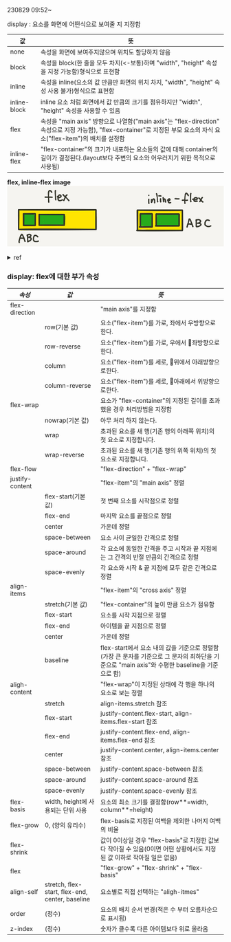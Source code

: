 230829 09:52~

display : 요소를 화면에 어떤식으로 보여줄 지 지정함

|값|뜻|
|--|--|
|none|속성을 화면에 보여주지않으며 위치도 할당하지 않음|
|block|속성을 block(한 줄을 모두 차지(<-보통)하며 "width", "height" 속성을 지정 가능함)형식으로 표현함|
|inline|속성을 inline(요소의 값 만큼만 화면의 위치 차지, "width", "height" 속성 사용 불가)형식으로 표현함|
|inline-block|inline 요소 처럼 화면에서 값 만큼의 크기를 점유하지만 "width", "height" 속성을 사용할 수 있음|
|flex|속성을 "main axis" 방향으로 나열함("main axis"는 "flex-direction" 속성으로 지정 가능함), "flex-container"로 지정된 부모 요소의 자식 요소("flex-item")의 배치를 설정함|
|inline-flex|"flex-container"의 크기가 내포하는 요소들의 값에 대해 container의 길이가 결정된다.(layout보다 주변의 요소와 어우러지기 위한 목적으로 사용됨)|

__flex, inline-flex image__
![](./img/flex_inline-flex.jpeg)
<details>
<summary>ref</summary>
<div>
<a href="https://studiomeal.com/archives/197">https://studiomeal.com/archives/197</a>
</div>
</details>

### display: flex에 대한 부가 속성
|_속성_|_값_|_뜻_|
|---------|----|-|
|flex-direction||"main axis"를 지정함|
||row(기본 값)|요소("flex-item")를 가로, 좌에서 우방향으로한다.|
||row-reverse|요소("flex-item")를 가로, 우에서 좌방향으로한다.|
||column|요소("flex-item")를 세로, 위에서 아래방향으로한다.|
||column-reverse|요소("flex-item")를 세로, 아래에서 위방향으로한다.|
|flex-wrap||요소가 "flex-container"의 지정된 길이를 초과했을 경우 처리방법을 지정함|
||nowrap(기본 값)|아무 처리 하지 않는다.|
||wrap|초과된 요소를 새 행(기존 행의 아래쪽 위치)의 첫 요소로 지정합니다.|
||wrap-reverse|초과된 요소를 새 행(기존 행의 위쪽 위치)의 첫 요소로 지정합니다.|
|flex-flow||"flex-direction" + "flex-wrap"|
|justify-content||"flex-item"의 "main axis" 정렬|
||flex-start(기본 값)|첫 번째 요소를 시작점으로 정렬|
||flex-end|마지막 요소를 끝점으로 정렬|
||center|가운데 정렬|
||space-between|요소 사이 균일한 간격으로 정렬|
||space-around|각 요소에 동일한 간격을 주고 시작과 끝 지점에는 그 간격의 반절 만큼의 간격으로 정렬|
||space-evenly|각 요소와 시작 & 끝 지점에 모두 같은 간격으로 정렬|
|align-items||"flex-item"의 "cross axis" 정렬|
||stretch(기본 값)|"flex-container"의 높이 만큼 요소가 점유함|
||flex-start|요소를 시작 지점으로 정렬|
||flex-end|아이템을 끝 지점으로 정렬|
||center|가운데 정렬|
||baseline|flex-start에서 요소 내의 값을 기준으로 정렬함(가장 큰 문자를 기준으로 그 문자의 최하단을 기준으로 "main axis"와 수평한 baseline을 기준으로 함)|
|aligh-content||"flex-wrap"이 지정된 상태에 각 행을 하나의 요소로 보는 정렬|
||stretch|align-items.stretch 참조|
||flex-start|justify-content.flex-start, align-items.flex-start 참조|
||flex-end|justify-content.flex-end, align-items.flex-end 참조|
||center|justify-content.center, align-items.center 참조|
||space-between|justify-content.space-between 참조|
||space-around|justify-content.space-around 참조|
||space-evenly|justify-content.space-evenly 참조|
|flex-basis|width, height에 사용되는 단위 사용|요소의 최소 크기를 결정함(row\*\*=width, column\*\*=height)|
|flex-grow|0, (양의 유리수)|flex-basis로 지정된 여백을 제외한 나머지 여백의 비율|
|flex-shrink||값이 0이상일 경우 "flex-basis"로 지정한 값보다 작아질 수 있음(0이면 어떤 상황에서도 지정된 값 이하로 작아질 일은 없음)
|flex||"flex-grow" + "flex-shrink" + "flex-basis"|
|align-self|stretch, flex-start, flex-end, center, baseline|요소별로 직접 선택하는 "aligh-itmes"|
|order|(정수)|요소의 배치 순서 변경(적은 수 부터 오름차순으로 표시됨)|
|z-index|(정수)|숫자가 클수록 다른 아이템보다 위로 올라옴|
